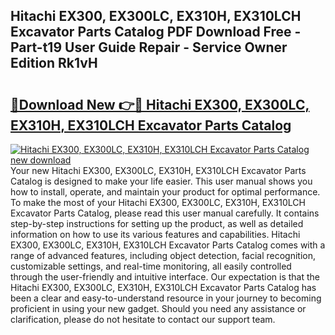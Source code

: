 ## Hitachi EX300, EX300LC, EX310H, EX310LCH Excavator Parts Catalog PDF Download Free - Part-t19 User Guide Repair - Service Owner Edition Rk1vH

# <h2><a href="http://bc54399.oget.top/?id=Hitachi+EX300%2c+EX300LC%2c+EX310H%2c+EX310LCH+Excavator+Parts+Catalog">🔗Download New 👉🔴 Hitachi EX300, EX300LC, EX310H, EX310LCH Excavator Parts Catalog</a></h2>

[![Hitachi EX300, EX300LC, EX310H, EX310LCH Excavator Parts Catalog new download](https://i.imgur.com/5g1atiW.png)](http://bc54399.oget.top/?id=Hitachi+EX300%2c+EX300LC%2c+EX310H%2c+EX310LCH+Excavator+Parts+Catalog)
Your new Hitachi EX300, EX300LC, EX310H, EX310LCH Excavator Parts Catalog is designed to make your life easier. This user manual shows you how to install, operate, and maintain your product for optimal performance. To make the most of your Hitachi EX300, EX300LC, EX310H, EX310LCH Excavator Parts Catalog, please read this user manual carefully. It contains step-by-step instructions for setting up the product, as well as detailed information on how to use its various features and capabilities. Hitachi EX300, EX300LC, EX310H, EX310LCH Excavator Parts Catalog comes with a range of advanced features, including object detection, facial recognition, customizable settings, and real-time monitoring, all easily controlled through the user-friendly and intuitive interface. Our expectation is that the Hitachi EX300, EX300LC, EX310H, EX310LCH Excavator Parts Catalog has been a clear and easy-to-understand resource in your journey to becoming proficient in using your new gadget. Should you need any assistance or clarification, please do not hesitate to contact our support team.
